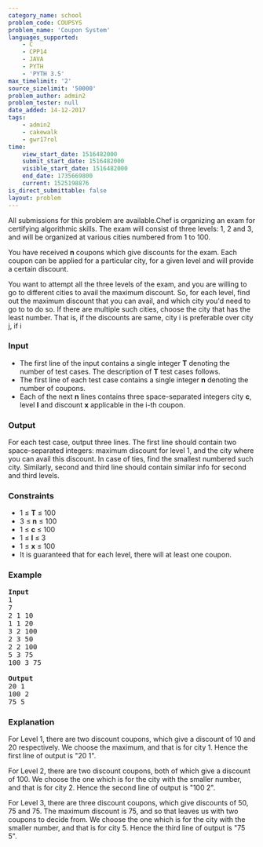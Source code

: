 ```yaml
---
category_name: school
problem_code: COUPSYS
problem_name: 'Coupon System'
languages_supported:
    - C
    - CPP14
    - JAVA
    - PYTH
    - 'PYTH 3.5'
max_timelimit: '2'
source_sizelimit: '50000'
problem_author: admin2
problem_tester: null
date_added: 14-12-2017
tags:
    - admin2
    - cakewalk
    - gwr17rol
time:
    view_start_date: 1516482000
    submit_start_date: 1516482000
    visible_start_date: 1516482000
    end_date: 1735669800
    current: 1525198876
is_direct_submittable: false
layout: problem
---
```

All submissions for this problem are available.Chef is organizing an exam for certifying algorithmic skills. The exam will consist of three levels: 1, 2 and 3, and will be organized at various cities numbered from 1 to 100.

You have received **n** coupons which give discounts for the exam. Each coupon can be applied for a particular city, for a given level and will provide a certain discount.

You want to attempt all the three levels of the exam, and you are willing to go to different cities to avail the maximum discount. So, for each level, find out the maximum discount that you can avail, and which city you'd need to go to to do so. If there are multiple such cities, choose the city that has the least number. That is, if the discounts are same, city i is preferable over city j, if i

### Input

- The first line of the input contains a single integer **T** denoting the number of test cases. The description of **T** test cases follows.
- The first line of each test case contains a single integer **n** denoting the number of coupons.
- Each of the next **n** lines contains three space-separated integers city **c**, level **l** and discount **x** applicable in the i-th coupon.

### Output

For each test case, output three lines. The first line should contain two space-separated integers: maximum discount for level 1, and the city where you can avail this discount. In case of ties, find the smallest numbered such city. Similarly, second and third line should contain similar info for second and third levels.

### Constraints

- 1 ≤ **T** ≤ 100
- 3 ≤ **n** ≤ 100
- 1 ≤ **c** ≤ 100
- 1 ≤ **l** ≤ 3
- 1 ≤ **x** ≤ 100
- It is guaranteed that for each level, there will at least one coupon.

### Example

<pre>
<b>Input</b>
1
7
2 1 10
1 1 20
3 2 100
2 3 50
2 2 100
5 3 75
100 3 75

<b>Output</b>
20 1
100 2
75 5
</pre>
### Explanation

For Level 1, there are two discount coupons, which give a discount of 10 and 20 respectively. We choose the maximum, and that is for city 1. Hence the first line of output is "20 1".

For Level 2, there are two discount coupons, both of which give a discount of 100. We choose the one which is for the city with the smaller number, and that is for city 2. Hence the second line of output is "100 2".

For Level 3, there are three discount coupons, which give discounts of 50, 75 and 75. The maximum discount is 75, and so that leaves us with two coupons to decide from. We choose the one which is for the city with the smaller number, and that is for city 5. Hence the third line of output is "75 5".
